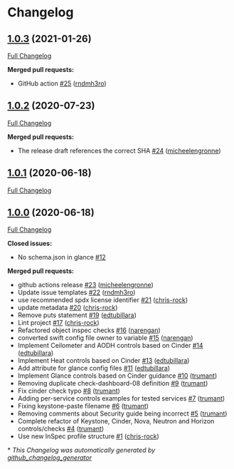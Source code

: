 # Changelog

## [1.0.3](https://github.com/dev-sec/openstack-baseline/tree/1.0.3) (2021-01-26)

[Full Changelog](https://github.com/dev-sec/openstack-baseline/compare/1.0.2...1.0.3)

**Merged pull requests:**

- GitHub action [\#25](https://github.com/dev-sec/openstack-baseline/pull/25) ([rndmh3ro](https://github.com/rndmh3ro))

## [1.0.2](https://github.com/dev-sec/openstack-baseline/tree/1.0.2) (2020-07-23)

[Full Changelog](https://github.com/dev-sec/openstack-baseline/compare/1.0.1...1.0.2)

**Merged pull requests:**

- The release draft references the correct SHA [\#24](https://github.com/dev-sec/openstack-baseline/pull/24) ([micheelengronne](https://github.com/micheelengronne))

## [1.0.1](https://github.com/dev-sec/openstack-baseline/tree/1.0.1) (2020-06-18)

[Full Changelog](https://github.com/dev-sec/openstack-baseline/compare/1.0.0...1.0.1)

## [1.0.0](https://github.com/dev-sec/openstack-baseline/tree/1.0.0) (2020-06-18)

[Full Changelog](https://github.com/dev-sec/openstack-baseline/compare/0f1838390f4d01832fde46cbe9cb91eb6bb7e009...1.0.0)

**Closed issues:**

- No schema.json in glance [\#12](https://github.com/dev-sec/openstack-baseline/issues/12)

**Merged pull requests:**

- github actions release [\#23](https://github.com/dev-sec/openstack-baseline/pull/23) ([micheelengronne](https://github.com/micheelengronne))
- Update issue templates [\#22](https://github.com/dev-sec/openstack-baseline/pull/22) ([rndmh3ro](https://github.com/rndmh3ro))
- use recommended spdx license identifier [\#21](https://github.com/dev-sec/openstack-baseline/pull/21) ([chris-rock](https://github.com/chris-rock))
- update metadata [\#20](https://github.com/dev-sec/openstack-baseline/pull/20) ([chris-rock](https://github.com/chris-rock))
- Remove puts statement [\#19](https://github.com/dev-sec/openstack-baseline/pull/19) ([edtubillara](https://github.com/edtubillara))
- Lint project [\#17](https://github.com/dev-sec/openstack-baseline/pull/17) ([chris-rock](https://github.com/chris-rock))
- Refactored object inspec checks [\#16](https://github.com/dev-sec/openstack-baseline/pull/16) ([narengan](https://github.com/narengan))
-  converted swift config file owner to variable [\#15](https://github.com/dev-sec/openstack-baseline/pull/15) ([narengan](https://github.com/narengan))
- Implement Ceilometer and AODH controls based on Cinder [\#14](https://github.com/dev-sec/openstack-baseline/pull/14) ([edtubillara](https://github.com/edtubillara))
- Implement Heat controls based on Cinder [\#13](https://github.com/dev-sec/openstack-baseline/pull/13) ([edtubillara](https://github.com/edtubillara))
- Add attribute for glance config files [\#11](https://github.com/dev-sec/openstack-baseline/pull/11) ([edtubillara](https://github.com/edtubillara))
- Implement Glance controls based on Cinder guidance [\#10](https://github.com/dev-sec/openstack-baseline/pull/10) ([trumant](https://github.com/trumant))
- Removing duplicate check-dashboard-08 definition [\#9](https://github.com/dev-sec/openstack-baseline/pull/9) ([trumant](https://github.com/trumant))
- Fix cinder check typo [\#8](https://github.com/dev-sec/openstack-baseline/pull/8) ([trumant](https://github.com/trumant))
- Adding per-service controls examples for tested services [\#7](https://github.com/dev-sec/openstack-baseline/pull/7) ([trumant](https://github.com/trumant))
- Fixing keystone-paste filename [\#6](https://github.com/dev-sec/openstack-baseline/pull/6) ([trumant](https://github.com/trumant))
- Removing comments about Security guide being incorrect [\#5](https://github.com/dev-sec/openstack-baseline/pull/5) ([trumant](https://github.com/trumant))
- Complete refactor of Keystone, Cinder, Nova, Neutron and Horizon controls/checks [\#4](https://github.com/dev-sec/openstack-baseline/pull/4) ([trumant](https://github.com/trumant))
- Use new InSpec profile structure [\#1](https://github.com/dev-sec/openstack-baseline/pull/1) ([chris-rock](https://github.com/chris-rock))



\* *This Changelog was automatically generated by [github_changelog_generator](https://github.com/github-changelog-generator/github-changelog-generator)*

